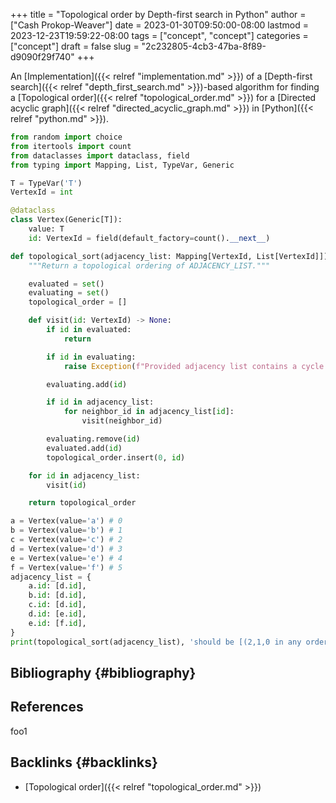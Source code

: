 +++
title = "Topological order by Depth-first search in Python"
author = ["Cash Prokop-Weaver"]
date = 2023-01-30T09:50:00-08:00
lastmod = 2023-12-23T19:59:22-08:00
tags = ["concept", "concept"]
categories = ["concept"]
draft = false
slug = "2c232805-4cb3-47ba-8f89-d9090f29f740"
+++

An [Implementation]({{< relref "implementation.md" >}}) of a [Depth-first search]({{< relref "depth_first_search.md" >}})-based algorithm for finding a [Topological order]({{< relref "topological_order.md" >}}) for a [Directed acyclic graph]({{< relref "directed_acyclic_graph.md" >}}) in [Python]({{< relref "python.md" >}}).

```python
from random import choice
from itertools import count
from dataclasses import dataclass, field
from typing import Mapping, List, TypeVar, Generic

T = TypeVar('T')
VertexId = int

@dataclass
class Vertex(Generic[T]):
    value: T
    id: VertexId = field(default_factory=count().__next__)

def topological_sort(adjacency_list: Mapping[VertexId, List[VertexId]]) -> List[VertexId]:
    """Return a topological ordering of ADJACENCY_LIST."""

    evaluated = set()
    evaluating = set()
    topological_order = []

    def visit(id: VertexId) -> None:
        if id in evaluated:
            return

        if id in evaluating:
            raise Exception(f"Provided adjacency list contains a cycle including {id}")

        evaluating.add(id)

        if id in adjacency_list:
            for neighbor_id in adjacency_list[id]:
                visit(neighbor_id)

        evaluating.remove(id)
        evaluated.add(id)
        topological_order.insert(0, id)

    for id in adjacency_list:
        visit(id)

    return topological_order

a = Vertex(value='a') # 0
b = Vertex(value='b') # 1
c = Vertex(value='c') # 2
d = Vertex(value='d') # 3
e = Vertex(value='e') # 4
f = Vertex(value='f') # 5
adjacency_list = {
    a.id: [d.id],
    b.id: [d.id],
    c.id: [d.id],
    d.id: [e.id],
    e.id: [f.id],
}
print(topological_sort(adjacency_list), 'should be [(2,1,0 in any order), 3, 4, 5]')
```


## Bibliography {#bibliography}

## References

<style>.csl-entry{text-indent: -1.5em; margin-left: 1.5em;}</style><div class="csl-bib-body">
</div>

foo1


## Backlinks {#backlinks}

-   [Topological order]({{< relref "topological_order.md" >}})
